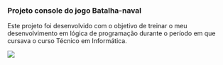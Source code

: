 ### Projeto console do jogo Batalha-naval

Este projeto foi desenvolvido com o objetivo de treinar o meu desenvolvimento em lógica de programação durante o período em que cursava o curso Técnico em Informática.

<img src="https://imgur.com/download/xQaGUPO.jpg"/>
